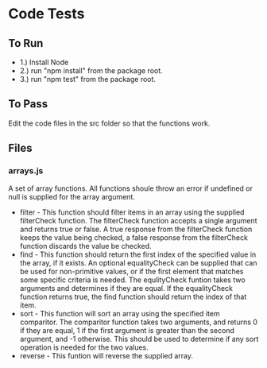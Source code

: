 # Code Tests

## To Run

* 1.) Install Node
* 2.) run "npm install" from the package root.
* 3.) run "npm test" from the package root.

## To Pass

Edit the code files in the src folder so that the functions work.

## Files

### arrays.js

A set of array functions. All functions shoule throw an error if undefined or null is supplied for the array argument.

* filter - This function should filter items in an array using the supplied filterCheck function. The filterCheck function accepts a single argument and returns true or false. A true response from the filterCheck function keeps the value being checked, a false response from the filterCheck function discards the value be checked.
* find - This function should return the first index of the specified value in the array, if it exists. An optional equalityCheck can be supplied that can be used for non-primitive values, or if the first element that matches some specific criteria is needed. The equlityCheck funtion takes two arguments and determines if they are equal. If the equalityCheck function returns true, the find function should return the index of that item.
* sort - This function will sort an array using the specified item comparitor. The comparitor function takes two arguments, and returns 0 if they are equal, 1 if the first argument is greater than the second argument, and -1 otherwise. This should be used to determine if any sort operation is needed for the two values.
* reverse - This funtion will reverse the supplied array.

